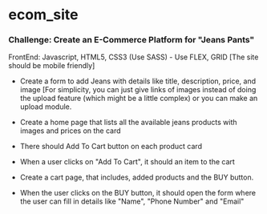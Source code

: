 # ecom_site

### Challenge: Create an E-Commerce Platform for "Jeans Pants"

FrontEnd: Javascript, HTML5, CSS3 (Use SASS) - Use FLEX, GRID [The site should be mobile friendly]

- Create a form to add Jeans with details like title, description, price, and image [For simplicity, you can just give links of images instead of doing the upload feature (which might be a little complex) or you can make an upload module. 

- Create a home page that lists all the available jeans products with images and prices on the card 

- There should Add To Cart button on each product card

- When a user clicks on "Add To Cart", it should an item to the cart

- Create a cart page, that includes, added products and the BUY button. 

- When the user clicks on the BUY button, it should open the form where the user can fill in details like "Name", "Phone Number" and "Email"
